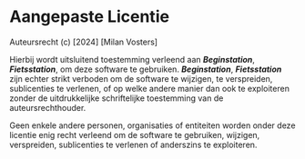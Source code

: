 # Aangepaste Licentie

Auteursrecht (c) [2024] [Milan Vosters]

Hierbij wordt uitsluitend toestemming verleend aan ***Beginstation***, ***Fietsstation***, om deze software te gebruiken. ***Beginstation***, ***Fietsstation*** zijn echter strikt verboden om de software te wijzigen, te verspreiden, sublicenties te verlenen, of op welke andere manier dan ook te exploiteren zonder de uitdrukkelijke schriftelijke toestemming van de auteursrechthouder.

Geen enkele andere personen, organisaties of entiteiten worden onder deze licentie enig recht verleend om de software te gebruiken, wijzigen, verspreiden, sublicenties te verlenen of anderszins te exploiteren.

